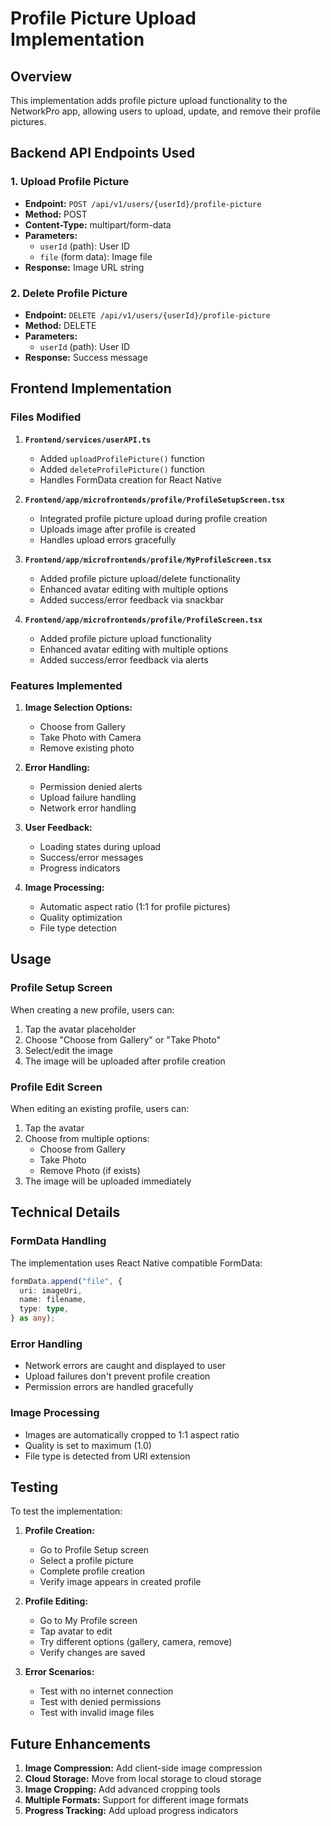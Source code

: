 # Profile Picture Upload Implementation

## Overview

This implementation adds profile picture upload functionality to the NetworkPro app, allowing users to upload, update, and remove their profile pictures.

## Backend API Endpoints Used

### 1. Upload Profile Picture

- **Endpoint:** `POST /api/v1/users/{userId}/profile-picture`
- **Method:** POST
- **Content-Type:** multipart/form-data
- **Parameters:**
  - `userId` (path): User ID
  - `file` (form data): Image file
- **Response:** Image URL string

### 2. Delete Profile Picture

- **Endpoint:** `DELETE /api/v1/users/{userId}/profile-picture`
- **Method:** DELETE
- **Parameters:**
  - `userId` (path): User ID
- **Response:** Success message

## Frontend Implementation

### Files Modified

1. **`Frontend/services/userAPI.ts`**

   - Added `uploadProfilePicture()` function
   - Added `deleteProfilePicture()` function
   - Handles FormData creation for React Native

2. **`Frontend/app/microfrontends/profile/ProfileSetupScreen.tsx`**

   - Integrated profile picture upload during profile creation
   - Uploads image after profile is created
   - Handles upload errors gracefully

3. **`Frontend/app/microfrontends/profile/MyProfileScreen.tsx`**

   - Added profile picture upload/delete functionality
   - Enhanced avatar editing with multiple options
   - Added success/error feedback via snackbar

4. **`Frontend/app/microfrontends/profile/ProfileScreen.tsx`**
   - Added profile picture upload functionality
   - Enhanced avatar editing with multiple options
   - Added success/error feedback via alerts

### Features Implemented

1. **Image Selection Options:**

   - Choose from Gallery
   - Take Photo with Camera
   - Remove existing photo

2. **Error Handling:**

   - Permission denied alerts
   - Upload failure handling
   - Network error handling

3. **User Feedback:**

   - Loading states during upload
   - Success/error messages
   - Progress indicators

4. **Image Processing:**
   - Automatic aspect ratio (1:1 for profile pictures)
   - Quality optimization
   - File type detection

## Usage

### Profile Setup Screen

When creating a new profile, users can:

1. Tap the avatar placeholder
2. Choose "Choose from Gallery" or "Take Photo"
3. Select/edit the image
4. The image will be uploaded after profile creation

### Profile Edit Screen

When editing an existing profile, users can:

1. Tap the avatar
2. Choose from multiple options:
   - Choose from Gallery
   - Take Photo
   - Remove Photo (if exists)
3. The image will be uploaded immediately

## Technical Details

### FormData Handling

The implementation uses React Native compatible FormData:

```typescript
formData.append("file", {
  uri: imageUri,
  name: filename,
  type: type,
} as any);
```

### Error Handling

- Network errors are caught and displayed to user
- Upload failures don't prevent profile creation
- Permission errors are handled gracefully

### Image Processing

- Images are automatically cropped to 1:1 aspect ratio
- Quality is set to maximum (1.0)
- File type is detected from URI extension

## Testing

To test the implementation:

1. **Profile Creation:**

   - Go to Profile Setup screen
   - Select a profile picture
   - Complete profile creation
   - Verify image appears in created profile

2. **Profile Editing:**

   - Go to My Profile screen
   - Tap avatar to edit
   - Try different options (gallery, camera, remove)
   - Verify changes are saved

3. **Error Scenarios:**
   - Test with no internet connection
   - Test with denied permissions
   - Test with invalid image files

## Future Enhancements

1. **Image Compression:** Add client-side image compression
2. **Cloud Storage:** Move from local storage to cloud storage
3. **Image Cropping:** Add advanced cropping tools
4. **Multiple Formats:** Support for different image formats
5. **Progress Tracking:** Add upload progress indicators
